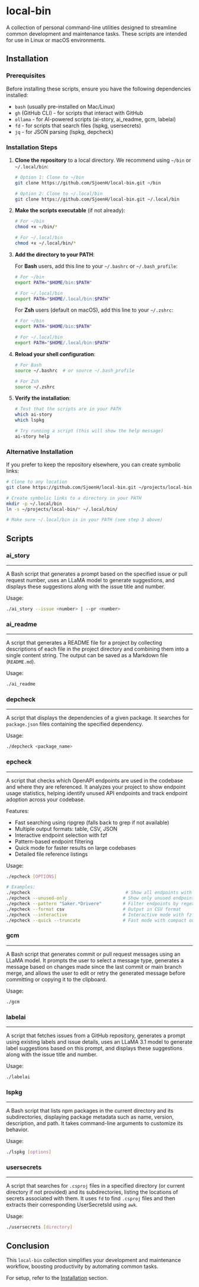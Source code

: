 # local-bin

A collection of personal command-line utilities designed to streamline common development and maintenance tasks. These scripts are intended for use in Linux or macOS environments.

## Installation

### Prerequisites

Before installing these scripts, ensure you have the following dependencies installed:
- `bash` (usually pre-installed on Mac/Linux)
- `gh` (GitHub CLI) - for scripts that interact with GitHub
- `ollama` - for AI-powered scripts (ai-story, ai_readme, gcm, labelai)
- `fd` - for scripts that search files (lspkg, usersecrets)
- `jq` - for JSON parsing (lspkg, depcheck)

### Installation Steps

1.  **Clone the repository** to a local directory. We recommend using `~/bin` or `~/.local/bin`:

    ```bash
    # Option 1: Clone to ~/bin
    git clone https://github.com/SjoenH/local-bin.git ~/bin

    # Option 2: Clone to ~/.local/bin
    git clone https://github.com/SjoenH/local-bin.git ~/.local/bin
    ```

2.  **Make the scripts executable** (if not already):

    ```bash
    # For ~/bin
    chmod +x ~/bin/*

    # For ~/.local/bin
    chmod +x ~/.local/bin/*
    ```

3.  **Add the directory to your PATH**:

    For **Bash** users, add this line to your `~/.bashrc` or `~/.bash_profile`:
    ```bash
    # For ~/bin
    export PATH="$HOME/bin:$PATH"

    # For ~/.local/bin
    export PATH="$HOME/.local/bin:$PATH"
    ```

    For **Zsh** users (default on macOS), add this line to your `~/.zshrc`:
    ```bash
    # For ~/bin
    export PATH="$HOME/bin:$PATH"

    # For ~/.local/bin
    export PATH="$HOME/.local/bin:$PATH"
    ```

4.  **Reload your shell configuration**:

    ```bash
    # For Bash
    source ~/.bashrc  # or source ~/.bash_profile

    # For Zsh
    source ~/.zshrc
    ```

5.  **Verify the installation**:

    ```bash
    # Test that the scripts are in your PATH
    which ai-story
    which lspkg

    # Try running a script (this will show the help message)
    ai-story help
    ```

### Alternative Installation

If you prefer to keep the repository elsewhere, you can create symbolic links:

```bash
# Clone to any location
git clone https://github.com/SjoenH/local-bin.git ~/projects/local-bin

# Create symbolic links to a directory in your PATH
mkdir -p ~/.local/bin
ln -s ~/projects/local-bin/* ~/.local/bin/

# Make sure ~/.local/bin is in your PATH (see step 3 above)
```

## Scripts

### ai\_story
-----------------

A Bash script that generates a prompt based on the specified issue or pull request number, uses an LLaMA model to generate suggestions, and displays these suggestions along with the issue title and number.

Usage:
```bash
./ai_story --issue <number> | --pr <number>
```

### ai\_readme
----------------

A script that generates a README file for a project by collecting descriptions of each file in the project directory and combining them into a single content string. The output can be saved as a Markdown file (`README.md`).

Usage:
```bash
./ai_readme
```

### depcheck
-------------

A script that displays the dependencies of a given package. It searches for `package.json` files containing the specified dependency.

Usage:
```bash
./depcheck <package_name>
```

### epcheck
------------

A script that checks which OpenAPI endpoints are used in the codebase and where they are referenced. It analyzes your project to show endpoint usage statistics, helping identify unused API endpoints and track endpoint adoption across your codebase.

Features:
- Fast searching using ripgrep (falls back to grep if not available)
- Multiple output formats: table, CSV, JSON
- Interactive endpoint selection with fzf
- Pattern-based endpoint filtering
- Quick mode for faster results on large codebases
- Detailed file reference listings

Usage:
```bash
./epcheck [OPTIONS]

# Examples:
./epcheck                                    # Show all endpoints with full file lists
./epcheck --unused-only                     # Show only unused endpoints
./epcheck --pattern "Saker.*Drivere"        # Filter endpoints by regex pattern
./epcheck --format csv                      # Output in CSV format
./epcheck --interactive                     # Interactive mode with fzf
./epcheck --quick --truncate                # Fast mode with compact output
```

### gcm
----------

A Bash script that generates commit or pull request messages using an LLaMA model. It prompts the user to select a message type, generates a message based on changes made since the last commit or main branch merge, and allows the user to edit or retry the generated message before committing or copying it to the clipboard.

Usage:
```bash
./gcm
```

### labelai
----------------

A script that fetches issues from a GitHub repository, generates a prompt using existing labels and issue details, uses an LLaMA 3.1 model to generate label suggestions based on this prompt, and displays these suggestions along with the issue title and number.

Usage:
```bash
./labelai
```

### lspkg
------------

A Bash script that lists npm packages in the current directory and its subdirectories, displaying package metadata such as name, version, description, and path. It takes command-line arguments to customize its behavior.

Usage:
```bash
./lspkg [options]
```

### usersecrets
-----------------

A script that searches for `.csproj` files in a specified directory (or current directory if not provided) and its subdirectories, listing the locations of secrets associated with them. It uses `fd` to find `.csproj` files and then extracts their corresponding UserSecretsId using `awk`.

Usage:
```bash
./usersecrets [directory]
```

## Conclusion

This `local-bin` collection simplifies your development and maintenance workflow, boosting productivity by automating common tasks.

For setup, refer to the [Installation](#installation) section.
